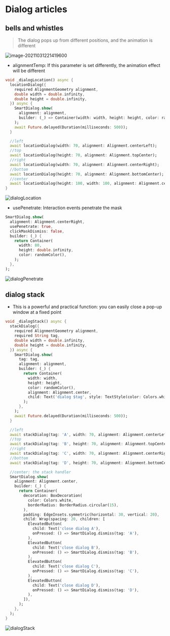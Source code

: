 # Dialog articles

## bells and whistles

> The dialog pops up from different positions, and the animation is different

![image-20211031221419600](https://cdn.jsdelivr.net/gh/xdd666t/MyData@master/pic/flutter/blog/20220103224824.png)

- alignmentTemp: If this parameter is set differently, the animation effect will be different

````dart
void _dialogLocation() async {
  locationDialog({
    required AlignmentGeometry alignment,
    double width = double.infinity,
    double height = double.infinity,
  }) async {
    SmartDialog.show(
      alignment: alignment,
      builder: (_) => Container(width: width, height: height, color: randomColor()),
    );
    await Future.delayed(Duration(milliseconds: 500));
  }

  //left
  await locationDialog(width: 70, alignment: Alignment.centerLeft);
  //top
  await locationDialog(height: 70, alignment: Alignment.topCenter);
  //right
  await locationDialog(width: 70, alignment: Alignment.centerRight);
  //bottom
  await locationDialog(height: 70, alignment: Alignment.bottomCenter);
  //center
  await locationDialog(height: 100, width: 100, alignment: Alignment.center);
}
````

![dialogLocation](https://cdn.jsdelivr.net/gh/xdd666t/MyData@master/pic/flutter/blog/20220103224832.gif)

- usePenetrate: Interaction events penetrate the mask

````dart
SmartDialog.show(
  alignment: Alignment.centerRight,
  usePenetrate: true,
  clickMaskDismiss: false,
  builder: (_) {
    return Container(
      width: 80,
      height: double.infinity,
      color: randomColor(),
    );
  },
);
````

![dialogPenetrate](https://cdn.jsdelivr.net/gh/xdd666t/MyData@master/pic/flutter/blog/20220103224839.gif)

## dialog stack

- This is a powerful and practical function: you can easily close a pop-up window at a fixed point

````dart
void _dialogStack() async {
  stackDialog({
    required AlignmentGeometry alignment,
    required String tag,
    double width = double.infinity,
    double height = double.infinity,
  }) async {
    SmartDialog.show(
      tag: tag,
      alignment: alignment,
      builder: (_) {
        return Container(
          width: width,
          height: height,
          color: randomColor(),
          alignment: Alignment.center,
          child: Text('dialog $tag', style: TextStyle(color: Colors.white)),
        );
      },
    );
    await Future.delayed(Duration(milliseconds: 500));
  }

  //left
  await stackDialog(tag: 'A', width: 70, alignment: Alignment.centerLeft);
  //top
  await stackDialog(tag: 'B', height: 70, alignment: Alignment.topCenter);
  //right
  await stackDialog(tag: 'C', width: 70, alignment: Alignment.centerRight);
  //bottom
  await stackDialog(tag: 'D', height: 70, alignment: Alignment.bottomCenter);

  //center: the stack handler
  SmartDialog.show(
    alignment: Alignment.center,
    builder: (_) {
      return Container(
        decoration: BoxDecoration(
          color: Colors.white,
          borderRadius: BorderRadius.circular(15),
        ),
        padding: EdgeInsets.symmetric(horizontal: 30, vertical: 20),
        child: Wrap(spacing: 20, children: [
          ElevatedButton(
            child: Text('close dialog A'),
            onPressed: () => SmartDialog.dismiss(tag: 'A'),
          ),
          ElevatedButton(
            child: Text('close dialog B'),
            onPressed: () => SmartDialog.dismiss(tag: 'B'),
          ),
          ElevatedButton(
            child: Text('close dialog C'),
            onPressed: () => SmartDialog.dismiss(tag: 'C'),
          ),
          ElevatedButton(
            child: Text('close dialog D'),
            onPressed: () => SmartDialog.dismiss(tag: 'D'),
          ),
        ]),
      );
    },
  );
}
````

![dialogStack](https://cdn.jsdelivr.net/gh/xdd666t/MyData@master/pic/flutter/blog/20220103224848.gif)
